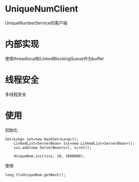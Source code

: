 # UniqueNumClient
UniqueNumberService的客户端


# 内部实现
使用threadlocal和LinkedBlockingQueue作为buffer

# 线程安全
多线程安全

# 使用

初始化

    Set<Long> set=new HashSet<Long>();
		LinkedList<ServerBean> sss=new LinkedList<ServerBean>();
		sss.add(new ServerBean(url, scret));

		UniqueNum.init(sss, 10, 1000000);
    
使用

    long tt=UniqueNum.getNext();

